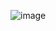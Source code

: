 ![image](https://github.com/FecklaSveckla/FecklaSveckla/assets/121516669/08a05c9b-ff05-49c5-8b65-734ea9813c80)
